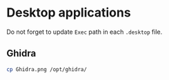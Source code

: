 # Desktop applications

Do not forget to update `Exec` path in each `.desktop` file.

## Ghidra

```bash
cp Ghidra.png /opt/ghidra/
```

